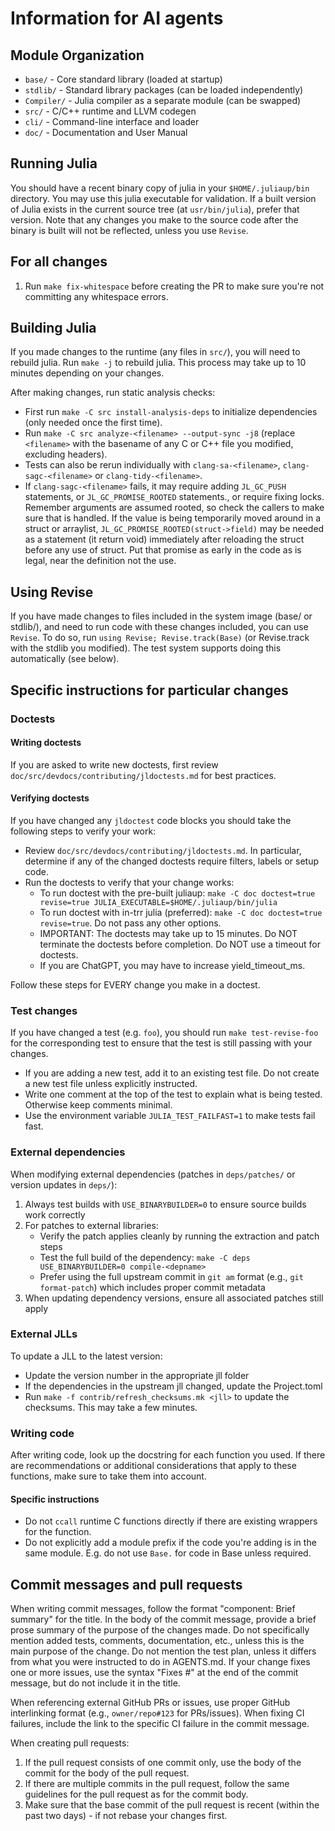 # Information for AI agents

## Module Organization
- `base/` - Core standard library (loaded at startup)
- `stdlib/` - Standard library packages (can be loaded independently)
- `Compiler/` - Julia compiler as a separate module (can be swapped)
- `src/` - C/C++ runtime and LLVM codegen
- `cli/` - Command-line interface and loader
- `doc/` - Documentation and User Manual

## Running Julia

You should have a recent binary copy of julia in your `$HOME/.juliaup/bin` directory.
You may use this julia executable for validation.
If a built version of Julia exists in the current source tree (at `usr/bin/julia`),
prefer that version.
Note that any changes you make to the source code after the binary is built
will not be reflected, unless you use `Revise`.

## For all changes

1. Run `make fix-whitespace` before creating the PR to make sure you're not committing any whitespace errors.

## Building Julia

If you made changes to the runtime (any files in `src/`), you will need to rebuild
julia. Run `make -j` to rebuild julia. This process may take up to 10 minutes
depending on your changes.

After making changes, run static analysis checks:
  - First run `make -C src install-analysis-deps` to initialize dependencies (only needed once the first time).
  - Run `make -C src analyze-<filename> --output-sync -j8` (replace `<filename>` with the basename of any C or C++ file you modified, excluding headers).
  - Tests can also be rerun individually with `clang-sa-<filename>`, `clang-sagc-<filename>` or `clang-tidy-<filename>`.
  - If `clang-sagc-<filename>` fails, it may require adding `JL_GC_PUSH` statements, or `JL_GC_PROMISE_ROOTED` statements., or require fixing locks. Remember arguments are assumed rooted, so check the callers to make sure that is handled. If the value is being temporarily moved around in a struct or arraylist, `JL_GC_PROMISE_ROOTED(struct->field)` may be needed as a statement (it return void) immediately after reloading the struct before any use of struct. Put that promise as early in the code as is legal, near the definition not the use.

## Using Revise

If you have made changes to files included in the system image (base/ or stdlib/),
and need to run code with these changes included, you can use `Revise`.
To do so, run `using Revise; Revise.track(Base)` (or Revise.track with the stdlib you modified).
The test system supports doing this automatically (see below).

## Specific instructions for particular changes

### Doctests

#### Writing doctests

If you are asked to write new doctests, first review `doc/src/devdocs/contributing/jldoctests.md`
for best practices.

#### Verifying doctests
If you have changed any `jldoctest` code blocks you should take
the following steps to verify your work:
- Review `doc/src/devdocs/contributing/jldoctests.md`. In particular, determine
  if any of the changed doctests require filters, labels or setup code.
- Run the doctests to verify that your change works:
    - To run doctest with the pre-built juliaup: `make -C doc doctest=true  revise=true JULIA_EXECUTABLE=$HOME/.juliaup/bin/julia`
    - To run doctest with in-trr julia (preferred): `make -C doc doctest=true revise=true`. Do not pass any other options.
    - IMPORTANT: The doctests may take up to 15 minutes. Do NOT terminate the doctests before completion. Do NOT use a timeout for doctests.
    - If you are ChatGPT, you may have to increase yield_timeout_ms.

Follow these steps for EVERY change you make in a doctest.

### Test changes

If you have changed a test (e.g. `foo`), you should run `make test-revise-foo` for the
corresponding test to ensure that the test is still passing with your changes.
- If you are adding a new test, add it to an existing test file. Do not create a new test file unless explicitly instructed.
- Write one comment at the top of the test to explain what is being tested.
  Otherwise keep comments minimal.
- Use the environment variable `JULIA_TEST_FAILFAST=1` to make tests fail fast.

### External dependencies

When modifying external dependencies (patches in `deps/patches/` or version updates in `deps/`):

1. Always test builds with `USE_BINARYBUILDER=0` to ensure source builds work correctly
2. For patches to external libraries:
   - Verify the patch applies cleanly by running the extraction and patch steps
   - Test the full build of the dependency: `make -C deps USE_BINARYBUILDER=0 compile-<depname>`
   - Prefer using the full upstream commit in `git am` format (e.g., `git format-patch`) which includes proper commit metadata
3. When updating dependency versions, ensure all associated patches still apply

### External JLLs

To update a JLL to the latest version:
- Update the version number in the appropriate jll folder
- If the dependencies in the upstream jll changed, update the Project.toml
- Run `make -f contrib/refresh_checksums.mk <jll>` to update the checksums. This may take a few minutes.

### Writing code
After writing code, look up the docstring for each function you used. If there
are recommendations or additional considerations that apply to these functions,
make sure to take them into account.

#### Specific instructions
- Do not `ccall` runtime C functions directly if there are existing wrappers for the function.
- Do not explicitly add a module prefix if the code you're adding is in the same module. E.g. do not use `Base.` for code in Base unless required.

## Commit messages and pull requests

When writing commit messages, follow the format "component: Brief summary" for
the title. In the body of the commit message, provide a brief prose summary
of the purpose of the changes made. Do not specifically mention added tests, comments,
documentation, etc., unless this is the main purpose of the change. Do not mention
the test plan, unless it differs from what you were instructed to do in AGENTS.md.
If your change fixes one or more issues, use the syntax "Fixes #" at the end of the commit message, but do not include it in the title.

When referencing external GitHub PRs or issues, use proper GitHub interlinking format (e.g., `owner/repo#123` for PRs/issues).
When fixing CI failures, include the link to the specific CI failure in the commit message.

When creating pull requests:
1. If the pull request consists of one commit only, use the body of the commit for the body of the pull request.
2. If there are multiple commits in the pull request, follow the same guidelines for the pull request as for the commit body.
3. Make sure that the base commit of the pull request is recent (within the past two days) - if not rebase your changes first.
